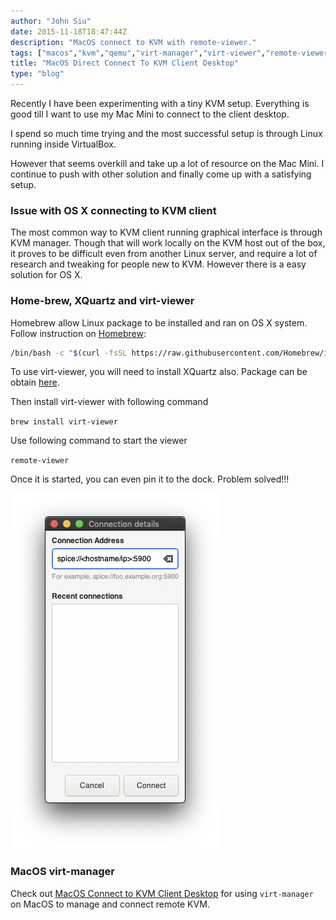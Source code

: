 ```yaml
---
author: "John Siu"
date: 2015-11-18T18:47:44Z
description: "MacOS connect to KVM with remote-viewer."
tags: ["macos","kvm","qemu","virt-manager","virt-viewer","remote-viewer","spice","how-to"]
title: "MacOS Direct Connect To KVM Client Desktop"
type: "blog"
---
```


Recently I have been experimenting with a tiny KVM setup. Everything is good till I want to use my Mac Mini to connect to the client desktop.
<!--more-->

I spend so much time trying and the most successful setup is through Linux running inside VirtualBox.

However that seems overkill and take up a lot of resource on the Mac Mini. I continue to push with other solution and finally come up with a satisfying setup.

### Issue with OS X connecting to KVM client

The most common way to KVM client running graphical interface is through KVM manager. Though that will work locally on the KVM host out of the box, it proves to be difficult even from another Linux server, and require a lot of research and tweaking for people new to KVM. However there is a easy solution for OS X.

### Home-brew, XQuartz and virt-viewer

Homebrew allow Linux package to be installed and ran on OS X system. Follow instruction on [Homebrew](//brew.sh):

```sh
/bin/bash -c "$(curl -fsSL https://raw.githubusercontent.com/Homebrew/install/master/install.sh)"
```

To use virt-viewer, you will need to install XQuartz also. Package can be obtain [here](//www.xquartz.org).

Then install virt-viewer with following command

`brew install virt-viewer`

Use following command to start the viewer

`remote-viewer`

Once it is started, you can even pin it to the dock. Problem solved!!!

![remote-viewer](//raw.githubusercontent.com/J-Siu/johnsiu.com/master/static/img/remote-viewer.png)

### MacOS virt-manager

Check out [MacOS Connect to KVM Client Desktop](/blog/macos-kvm-remote-connect/) for using `virt-manager` on MacOS to manage and connect remote KVM.
